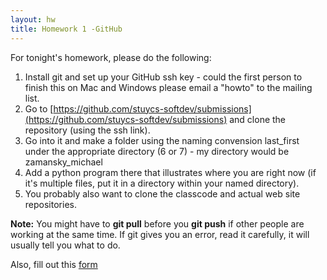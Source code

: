 ```yaml
---
layout: hw
title: Homework 1 -GitHub
---
```


For tonight's homework, please do the following:

 1. Install git and set up your GitHub ssh key - could the first person to finish this on Mac and Windows please email a "howto" to the mailing list.
 1. Go to [https://github.com/stuycs-softdev/submissions](https://github.com/stuycs-softdev/submissions) and clone the repository (using the ssh link).
 2. Go into it and make a folder using the naming convension last_first under the appropriate directory (6 or 7) - my directory would be zamansky_michael
 3. Add a python program there that illustrates where you are right now (if it's multiple files, put it in a directory within your named directory).
 4. You probably also want to clone the classcode and actual web site repositories.

**Note:** You might have to **git pull** before you **git push** if other people are working at the same time. If git gives you an error, read it carefully, it will usually tell you what to do.

 
Also, fill out this [form](https://docs.google.com/forms/d/1s8rmj8EwxS2gP2Srofb7mWeF0xerjSiatp4ygrHp0tY/viewform)
